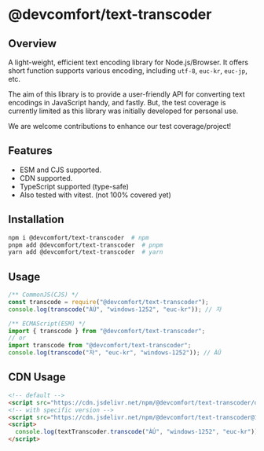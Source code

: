 # @devcomfort/text-transcoder

## Overview

A light-weight, efficient text encoding library for Node.js/Browser.
It offers short function supports various encoding, including `utf-8`, `euc-kr`, `euc-jp`, etc.

The aim of this library is to provide a user-friendly API for converting text encodings in JavaScript handy, and fastly. But, the test coverage is currently limited as this library was initially developed for personal use.

We are welcome contributions to enhance our test coverage/project!

## Features

- ESM and CJS supported.
- CDN supported.
- TypeScript supported (type-safe)
- Also tested with vitest. (not 100% covered yet)

## Installation

```bash
npm i @devcomfort/text-transcoder  # npm
pnpm add @devcomfort/text-transcoder  # pnpm
yarn add @devcomfort/text-transcoder  # yarn
```

## Usage

```typescript
/** CommonJS(CJS) */
const transcode = require("@devcomfort/text-transcoder");
console.log(transcode("ÀÚ", "windows-1252", "euc-kr")); // 자

/** ECMAScript(ESM) */
import { transcode } from "@devcomfort/text-transcoder";
// or
import transcode from "@devcomfort/text-transcoder";
console.log(transcode("자", "euc-kr", "windows-1252")); // ÀÚ
```

## CDN Usage

```html
<!-- default -->
<script src="https://cdn.jsdelivr.net/npm/@devcomfort/text-transcoder/dist/umd/index.js"></script>
<!-- with specific version -->
<script src="https://cdn.jsdelivr.net/npm/@devcomfort/text-transcoder@1/dist/umd/index.js"></script>
<script>
  console.log(textTranscoder.transcode("ÀÚ", "windows-1252", "euc-kr")); // 자
</script>
```
